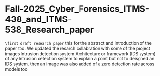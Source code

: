 # Fall-2025_Cyber_Forensics_ITMS-438_and_ITMS-538_Research_paper

`\first draft research paper`
this for the abstract and introduction of the paper too.
We updated the resarch collabration with some of the project images Intrusion detection system Architecture or  framework (IDS system) of any Intrusion detection system to explain a point but not to deisgned an IDS system. then an image was also added of a zero detection rate across models too
